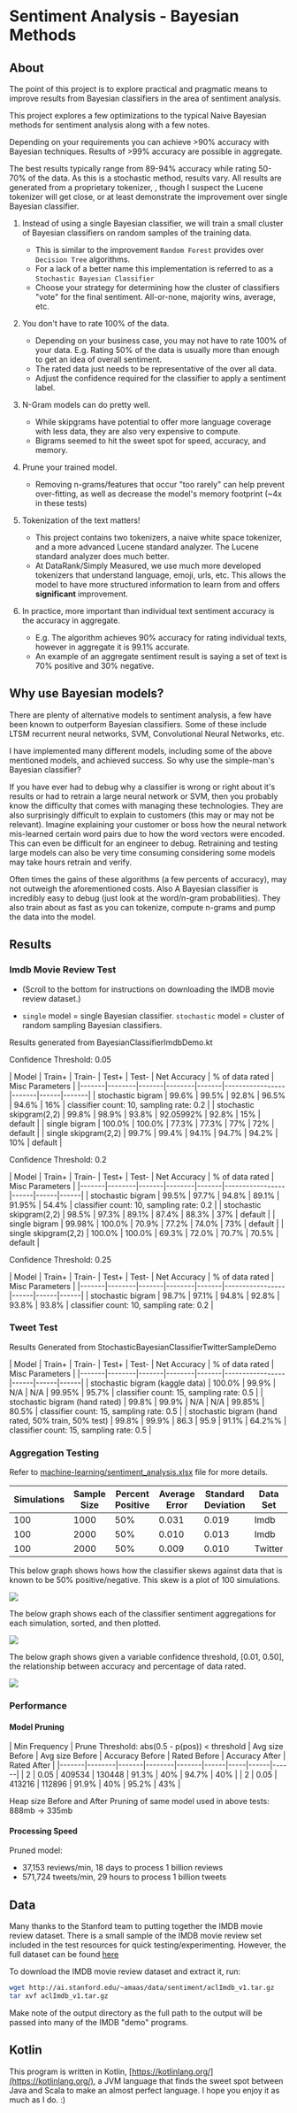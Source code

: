 # Sentiment Analysis - Bayesian Methods

## About 

The point of this project is to explore practical and pragmatic means to improve results from Bayesian classifiers in the area of sentiment analysis.

This project explores a few optimizations to the typical Naive Bayesian methods for sentiment analysis along with a few notes. 

Depending on your requirements you can achieve >90% accuracy with Bayesian techniques. Results of >99% accuracy are possible in aggregate.

The best results typically range from 89-94% accuracy while rating 50-70% of the data. As this is a stochastic method, results vary. All results are generated from a proprietary tokenizer, , though I suspect the Lucene tokenizer will get close, or at least demonstrate the improvement over single Bayesian classifier.

1. Instead of using a single Bayesian classifier, we will train a small cluster of Bayesian classifiers on random samples of the training data. 
    - This is similar to the improvement `Random Forest` provides over `Decision Tree` algorithms.
    - For a lack of a better name this implementation is referred to as a `Stochastic Bayesian Classifier`
    - Choose your strategy for determining how the cluster of classifiers "vote" for the final sentiment. All-or-none, majority wins, average, etc.

2. You don't have to rate 100% of the data.
    - Depending on your business case, you may not have to rate 100% of your data. E.g. Rating 50% of the data is usually more than enough to get an idea of overall sentiment.
    - The rated data just needs to be representative of the over all data. 
    - Adjust the confidence required for the classifier to apply a sentiment label.

3. N-Gram models can do pretty well.
    - While skipgrams have potential to offer more language coverage with less data, they are also very expensive to compute.
    - Bigrams seemed to hit the sweet spot for speed, accuracy, and memory.
    
4. Prune your trained model.
    - Removing n-grams/features that occur "too rarely" can help prevent over-fitting, as well as decrease the model's memory footprint (~4x in these tests)
    
5. Tokenization of the text matters!
    - This project contains two tokenizers, a naive white space tokenizer, and a more advanced Lucene standard analyzer. The Lucene standard analyzer does much better.
    - At DataRank/Simply Measured, we use much more developed tokenizers that understand language, emoji, urls, etc. This allows the model to have more structured information to learn from and offers **significant** improvement.
    
6. In practice, more important than individual text sentiment accuracy is the accuracy in aggregate.
    - E.g. The algorithm achieves 90% accuracy for rating individual texts, however in aggregate it is 99.1% accurate. 
    - An example of an aggregate sentiment result is saying a set of text is 70% positive and 30% negative.

## Why use Bayesian models?

There are plenty of alternative models to sentiment analysis, a few have been known to outperform Bayesian classifiers. Some of these include LTSM recurrent neural networks, SVM, Convolutional Neural Networks, etc.

I have implemented many different models, including some of the above mentioned models, and achieved success. So why use the simple-man's Bayesian classifier? 

If you have ever had to debug why a classifier is wrong or right about it's results or had to retrain a large neural network or SVM, then you probably know the difficulty that comes with managing these technologies. They are also surprisingly difficult to explain to customers (this may or may not be relevant). Imagine explaining your customer or boss how the neural network mis-learned certain word pairs due to how the word vectors were encoded. This can even be difficult for an engineer to debug. Retraining and testing large models can also be very time consuming considering some models may take hours retrain and verify.   

Often times the gains of these algorithms (a few percents of accuracy), may not outweigh the aforementioned costs. Also A Bayesian classifier is incredibly easy to debug (just look at the word/n-gram probabilities). They also train about as fast as you can tokenize, compute n-grams and pump the data into the model.

## Results

### Imdb Movie Review Test 

* (Scroll to the bottom for instructions on downloading the IMDB movie review dataset.)

* `single` model = single Bayesian classifier. `stochastic` model = cluster of random sampling Bayesian classifiers. 

Results generated from BayesianClassifierImdbDemo.kt

Confidence Threshold: 0.05

| Model | Train+ | Train- | Test+ | Test- | Net Accuracy | % of data rated | Misc Parameters |
|-------|--------|-------|--------|-------|-----------------|-------|------|-------|
| stochastic bigram | 99.6% | 99.5% | 92.8% | 96.5% | 94.6% | 16% | classifier count: 10, sampling rate: 0.2 |
| stochastic skipgram(2,2) | 99.8% | 98.9% | 93.8% | 92.05992% | 92.8% | 15% | default |
| single bigram | 100.0% | 100.0% | 77.3% | 77.3% | 77% | 72% | default |
| single skipgram(2,2) | 99.7% | 99.4% | 94.1% | 94.7% | 94.2% | 10% | default |
 
Confidence Threshold: 0.2

| Model | Train+ | Train- | Test+ | Test- | Net Accuracy | % of data rated | Misc Parameters |
|-------|--------|-------|--------|-------|-----------------|------|------|------|
| stochastic bigram | 99.5% | 97.7% | 94.8% | 89.1% | 91.95% | 54.4% | classifier count: 10, sampling rate: 0.2 |
| stochastic skipgram(2,2) | 98.5% | 97.3% | 89.1% | 87.4% | 88.3% | 37% | default |
| single bigram | 99.98% | 100.0% | 70.9% | 77.2% | 74.0% | 73% | default |
| single skipgram(2,2) | 100.0% | 100.0% | 69.3% | 72.0% | 70.7% | 70.5% | default |

Confidence Threshold: 0.25

| Model | Train+ | Train- | Test+ | Test- | Net Accuracy | % of data rated | Misc Parameters |
|-------|--------|-------|--------|-------|-----------------|------|------|------|
| stochastic bigram | 98.7% | 97.1% | 94.8% | 92.8% | 93.8% | 93.8% | classifier count: 10, sampling rate: 0.2 |

### Tweet Test

Results Generated from StochasticBayesianClassifierTwitterSampleDemo

| Model | Train+ | Train- | Test+ | Test- | Net Accuracy | % of data rated | Misc Parameters |
|-------|--------|-------|--------|-------|-----------------|------|------|------|
| stochastic bigram (kaggle data) | 100.0% | 99.9% | N/A | N/A | 99.95% | 95.7% | classifier count: 15, sampling rate: 0.5 |
| stochastic bigram (hand rated) | 99.8% | 99.9% | N/A | N/A | 99.85% | 80.5% | classifier count: 15, sampling rate: 0.5 |
| stochastic bigram (hand rated, 50% train, 50% test) | 99.8% | 99.9% | 86.3 | 95.9 | 91.1% | 64.2%% | classifier count: 15, sampling rate: 0.5 |


### Aggregation Testing

Refer to [machine-learning/sentiment_analysis.xlsx](sentiment_analysis.xlsx?raw=true) file for more details. 

| Simulations | Sample Size | Percent Positive | Average Error | Standard Deviation | Data Set |
|-------|--------|-------|--------|-------|----|
| 100 | 1000 | 50% | 0.031 | 0.019 | Imdb |
| 100 | 2000 | 50% | 0.010 | 0.013 | Imdb |
| 100 | 2000 | 50% | 0.009 | 0.010 | Twitter |

This below graph shows hows how the classifier skews against data that is known to be 50% positive/negative. This skew is a plot of 100 simulations.

![](src/test/resources/com/kennycason/ml/classifier/bayes/results/classifier_sentiment_skew_50.png?raw=true)

The below graph shows each of the classifier sentiment aggregations for each simulation, sorted, and then plotted.

![](src/test/resources/com/kennycason/ml/classifier/bayes/results/classifier_sentiment_skew_50_sorted.png?raw=true)

The below graph shows given a variable confidence threshold, [0.01, 0.50], the relationship between accuracy and percentage of data rated.

![](src/test/resources/com/kennycason/ml/classifier/bayes/results/sentiment_analysis_accuracy_vs_percent_rated.png?raw=true)


### Performance
 
#### Model Pruning

| Min Frequency | Prune Threshold: abs(0.5 - p(pos)) < threshold | Avg size Before | Avg size Before | Accuracy Before |  Rated Before | Accuracy After | Rated After | 
|-------|--------|-------|--------|-------|------|-----|------|------|
| 2 | 0.05 | 409534 | 130448 | 91.3% | 40% | 94.7% | 40% |
| 2 | 0.05 | 413216 | 112896 | 91.9% | 40% | 95.2% | 43% |

Heap size Before and After Pruning of same model used in above tests: 888mb -> 335mb

#### Processing Speed

Pruned model:
- 37,153 reviews/min, 18 days to process 1 billion reviews
- 571,724 tweets/min, 29 hours to process 1 billion tweets


## Data

Many thanks to the Stanford team to putting together the IMDB movie review dataset. There is a small sample of the IMDB movie review set included in the test resources for quick testing/experimenting. However, the full dataset can be found [here](http://ai.stanford.edu/~amaas/data/sentiment/)

To download the IMDB movie review dataset and extract it, run:

```bash
wget http://ai.stanford.edu/~amaas/data/sentiment/aclImdb_v1.tar.gz
tar xvf aclImdb_v1.tar.gz
```

Make note of the output directory as the full path to the output will be passed into many of the IMDB "demo" programs.


## Kotlin

This program is written in Kotlin, [https://kotlinlang.org/](https://kotlinlang.org/), a JVM language that finds the sweet spot between Java and Scala to make an almost perfect language. I hope you enjoy it as much as I do. :)